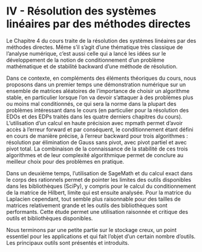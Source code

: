 # IV - Résolution des systèmes linéaires par des méthodes directes

Le Chapitre 4 du cours traite de la résolution des systèmes linéaires par des méthodes directes. Même s’il s’agit d’une thématique très classique de l’analyse numérique, c’est aussi celle qui a lancé les idées sur le développement de la notion de conditionnement d’un problème mathématique et de stabilité backward d’une méthode de résolution. 

Dans ce contexte, en compléments des éléments théoriques du cours, nous proposons dans un premier temps une démonstration numérique sur un ensemble de matrices aléatoires de l’importance de choisir un algorithme stable, en particulier lorsque l’on va devoir s’attaquer à des problèmes plus ou moins mal conditionnés, ce qui sera la norme dans la plupart des problèmes intéressant dans le cours (en particulier pour la résolution des EDOs et des EDPs traités dans les quatre derniers chapitres du cours). L’utilisation d’un calcul en haute précision avec mpmath permet d’avoir accès à l’erreur forward et par conséquent, le conditionnement étant défini en cours de manière précise, à l’erreur backward pour trois algorithmes : résolution par élimination de Gauss sans pivot, avec pivot partiel et avec pivot total. La combinaison de la connaissance de la stabilité de ces trois algorithmes et de leur complexité algorithmique permet de conclure au meilleur choix pour des problèmes en pratique.

Dans un deuxième temps, l’utilisation de SageMath et du calcul exact dans le corps des rationnels permet de pointer les limites des outils disponibles dans les bibliothèques (SciPy), y compris pour le calcul du conditionnement de la matrice de Hilbert, limite qui est ensuite analysée. Pour la matrice du Laplacien cependant, tout semble plus raisonnable pour des tailles de matrices relativement grande et les outils des bibliothèques sont performants. Cette étude permet une utilisation raisonnée et critique des outils et bibliothèques disponibles. 

Nous terminons par une petite partie sur le stockage creux, un point essentiel pour les applications et qui fait l’objet d’un certain nombre d’outils. Les principaux outils sont présentés et introduits.
